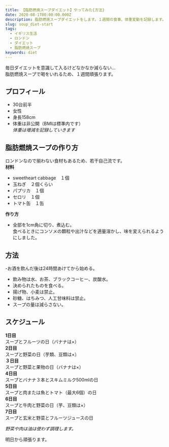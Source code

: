 ```yaml
---
title: 【脂肪燃焼スープダイエット】やってみた{方法}
date: 2020-08-1T00:00:00.000Z
description: 脂肪燃焼スープダイエットをします。１週間の食事、体重変動を記録します。
slug: soup_diet-start
tags: 
  - イギリス生活
  - ロンドン
  - ダイエット
  - 脂肪燃焼スープ
keywords: diet
---
```


毎日ダイエットを意識して入るけどなかなか減らない...  
脂肪燃焼スープで喝をいれるため、１週間頑張ります。  

## プロフィール  
- 30台前半  
- 女性  
- 身長158cm
- 体重は非公開（BMIは標準内です）  
*体重は増減を記録していきます*
  
## 脂肪燃焼スープの作り方  
ロンドンなので揃わない食材もあるため、若干自己流です。  
**材料**
-  sweetheart cabbage　１個
-  玉ねぎ　２個くらい
-  パプリカ　１個
-  セロリ　１個
-  トマト缶　１缶  

**作り方**  
- 全部を1cm角に切り、煮込む。  
食べるときにコンソメの顆粒や出汁などを適量溶かし、味を変えられるようにしました。  

## 方法  
-お酒を飲んだ後は24時間あけてから始める。  
- 飲み物は水、お茶、ブラックコーヒー、炭酸水。  
- 決められたものを食べる。  
- 揚げ物、小麦は禁止。  
- 砂糖、はちみつ、人工甘味料は禁止。  
- スープの量は減らさない。    

## スケジュール
**1日目**  
スープとフルーツの日（バナナは×）    
**2日目**  
スープと野菜の日（芋類、豆類は×）  
**３日目**  
スープと野菜と果物の日（バナナは×）  
**4日目**  
スープとバナナ３本とスキムミルク500mlの日  
**5日目**  
スープと肉または魚とトマト（最大6個）の日  
**6日目**  
スープと牛肉と野菜の日（芋、豆類は×）  
**7日目**  
スープと玄米と野菜とフルーツジュースの日  

*野菜や肉は油は使わず調理します。*  

明日から頑張ります。